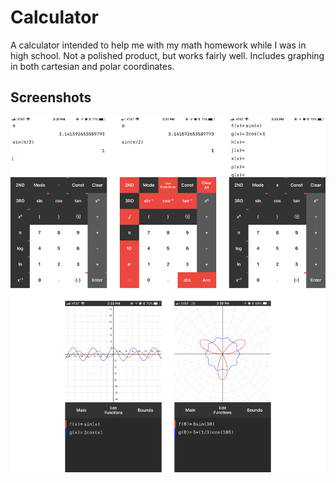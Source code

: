 # Calculator
A calculator intended to help me with my math homework while I was in high school. Not a polished product, but works fairly well. Includes graphing in both cartesian and polar coordinates.

## Screenshots
![Screenshots](https://github.com/lucaspopp0/calculator/blob/master/Screenshots.png)
